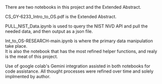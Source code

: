 There are two notebooks in this project and the Extended Abstract.

CS_GY-6233_Intro_to_OS.pdf is the Extended Abstract.  

PULL_NIST_Data.ipynb is used to query the NIST NVD API and pull the needed data, and then output as a json file.

Int_to_OS-RESEARCH-main.ipynb is where the primary data manipulation take place.  
It is also the notebook that has the most refined helper functions, and realy is the meat of this project.

Use of google colab's Gemini integration assisted in both notebooks for code assistance.
All thought processes were refined over time and solely implmented by author. 
